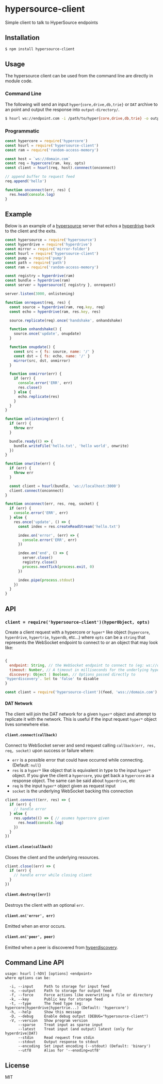 hypersource-client
==================

Simple client to talk to HyperSource endpoints

## Installation

```sh
$ npm install hypersource-client
```

## Usage

The hypersource client can be used from the command line are directly in
module code.

### Command Line

The following will send an input `hyper{core,drive,db,trie}` or `DAT`
archive to an point and output the response into `output-directory/`.

```sh
$ hsurl ws://endpoint.com -i /path/to/hyper{core,drive,db,trie} -o output-directory
```

### Programmatic

```js
const hypercore = require('hypercore')
const hsurl = require('hypersource-client')
const ram = require('random-access-memory')

const host = `ws://domain.com`
const req = hypercore(ram, key, opts)
const client = hsurl(req, host).connnect(onconnect)

// append buffer to request feed
req.append('hello')

function onconnect(err, res) {
  res.head(console.log)
}
```

## Example

Below is an example of a
[hypersource](https://github.com/jwerle/hypersource) server that echos
a [hyperdrive](https://github.com/mafintosh/hyperdrive) back to the
client and the exits.

```js
const hypersource = require('hypersource')
const hyperdrive = require('hyperdrive')
const mirror = require('mirror-folder')
const hsurl = require('hypersource-client')
const pump = require('pump')
const path = require('path')
const ram = require('random-access-memory')

const registry = hyperdrive(ram)
const bundle = hyperdrive(ram)
const server = hypersource({ registry }, onrequest)

server.listen(3000, onlistening)

function onrequest(req, res) {
  const source = hyperdrive(ram, req.key, req)
  const echo = hyperdrive(ram, res.key, res)

  source.replicate(req).once('handshake', onhandshake)

  function onhandshake() {
    source.once('update', onupdate)
  }

  function onupdate() {
    const src = { fs: source, name: '/' }
    const dst = { fs: echo, name: '/' }
    mirror(src, dst, onmirror)
  }

  function onmirror(err) {
    if (err) {
      console.error('ERR', err)
      res.close()
    } else {
      echo.replicate(res)
    }
  }
}

function onlistening(err) {
  if (err) {
    throw err
  }

  bundle.ready(() => {
    bundle.writeFile('hello.txt', 'hello world', onwrite)
  })
}

function onwrite(err) {
  if (err) {
    throw err
  }

  const client = hsurl(bundle, 'ws://localhost:3000')
  client.connect(onconnect)
}

function onconnect(err, res, req, socket) {
  if (err) {
    console.error('ERR', err)
  } else {
    res.once('update', () => {
      const index = res.createReadStream('hello.txt')

      index.on('error', (err) => {
        console.error('ERR', err)
      })

      index.on('end', () => {
        server.close()
        registry.close()
        process.nextTick(process.exit, 0)
      })

      index.pipe(process.stdout)
    })
  }
}
```

## API

### `client = require('hypersource-client')(hyperObject, opts)`

Create a client request with a hypercore or `hyper*` like object (`hypercore`,
`hyperdrive`, `hypertrie`, `hyperdb`, etc...) where `opts` can be a
`string` that represents the WebSocket endpoint to connect to or an
object that may look like:

```js

{
  endpoint: String, // the WebSocket endpoint to connect to (eg: ws://domain.com
  timeout: Number, // A timeout in milliseconds for the underlying hypercore protocol stream. Defaults to '30000'
  discovery: Object | Boolean, // Options passed directly to
'hyperdiscovery'. Set to 'false' to disable
}
```

```js
const client = require('hypersource-client')(feed, 'wss://domain.com')
```

#### DAT Network

The client will join the DAT network for a given `hyper*` object and
attempt to replicate it with the network. This is useful if the input
request `hyper*` object lives somewhere else.

#### `client.connect(callback)`

Connect to WebSocket server and send request calling
`callback(err, res, req, socket)` upon success or failure where:

* `err` is a possible error that could have occurred while connecting.
  (Default: `null`)
* `res` is a `hyper*` like object that is equivalent in type to the
  input `hyper*` object. If you give the client a `hypercore`, you get
  back a `hypercore` as a response object. The same can be said about
  `hyperdrive`, etc
* `req` is the input `hyper*` object given as request input
* `socket` is the underlying WebSocket backing this connection

```js
client.connect((err, res) => {
  if (err) {
    // handle error
  } else {
    res.update(() => { // asumes hypercore given
      res.head(console.log)
    })
  }
})
```

#### `client.close(callback)`

Closes the client and the underlying resources.

```js
client.close((err) => {
  if (err) {
    // handle error while closing client
  }
})
```

#### `client.destroy([err])`

Destroys the client with an optional `err`.

#### `client.on('error', err)`

Emitted when an error occurs.

#### `client.on('peer', peer)`

Emitted when a peer is discovered from
[hyperdiscovery](https://github.com/karissa/hyperdiscovery).

## Command Line API

```
usage: hsurl [-hDV] [options] <endpoint>
where options can be:

  -i, --input     Path to storage for input feed
  -o, --output    Path to storage for output feed
  -f, --force     Force actions like overwriting a file or directory
  -k, --key       Public key for storage feed
  -t, --type      The feed type (eg: hypercore|hyperdrive|hypertrie...) (Default: 'hypercore')
  -h, --help      Show this message
  -D, --debug     Enable debug output (DEBUG="hypersource-client")
  -V, --version   Show program version
      --sparse    Treat input as sparse input
      --latest    Treat input (and output) latest (only for hyperdrive|DAT)
      --stdin     Read request from stdin
      --stdout    Output response to stdout
      --encoding  Set input encoding (--stdout) (Default: 'binary')
      --utf8      Alias for '--enoding=utf8'

```

## License

MIT
